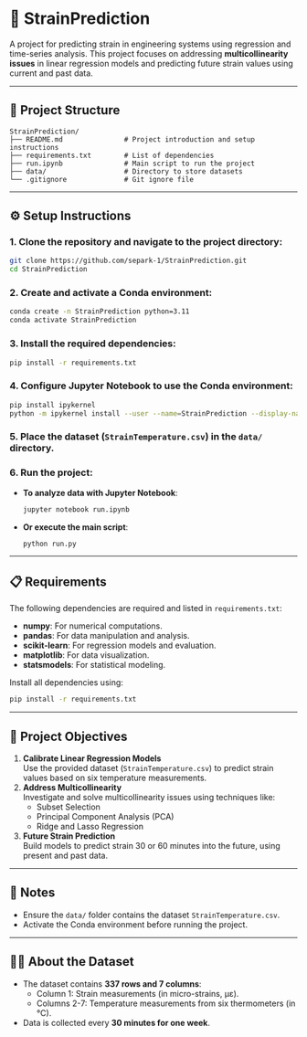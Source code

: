 
# 🌟 StrainPrediction

A project for predicting strain in engineering systems using regression and time-series analysis. This project focuses on addressing **multicollinearity issues** in linear regression models and predicting future strain values using current and past data.

---

## 📂 Project Structure
```plaintext
StrainPrediction/
├── README.md               # Project introduction and setup instructions
├── requirements.txt        # List of dependencies
├── run.ipynb               # Main script to run the project
├── data/                   # Directory to store datasets
└── .gitignore              # Git ignore file
```

---

## ⚙️ Setup Instructions

### 1. Clone the repository and navigate to the project directory:
```bash
git clone https://github.com/separk-1/StrainPrediction.git
cd StrainPrediction
```

### 2. Create and activate a Conda environment:
```bash
conda create -n StrainPrediction python=3.11
conda activate StrainPrediction
```

### 3. Install the required dependencies:
```bash
pip install -r requirements.txt
```

### 4. Configure Jupyter Notebook to use the Conda environment:
```bash
pip install ipykernel
python -m ipykernel install --user --name=StrainPrediction --display-name "Python (StrainPrediction)"
```

### 5. Place the dataset (`StrainTemperature.csv`) in the `data/` directory.

### 6. Run the project:
- **To analyze data with Jupyter Notebook**:
  ```bash
  jupyter notebook run.ipynb
  ```
- **Or execute the main script**:
  ```bash
  python run.py
  ```

---

## 📋 Requirements

The following dependencies are required and listed in `requirements.txt`:
- **numpy**: For numerical computations.
- **pandas**: For data manipulation and analysis.
- **scikit-learn**: For regression models and evaluation.
- **matplotlib**: For data visualization.
- **statsmodels**: For statistical modeling.

Install all dependencies using:
```bash
pip install -r requirements.txt
```

---

## 🎯 Project Objectives
1. **Calibrate Linear Regression Models**  
   Use the provided dataset (`StrainTemperature.csv`) to predict strain values based on six temperature measurements.
2. **Address Multicollinearity**  
   Investigate and solve multicollinearity issues using techniques like:
   - Subset Selection
   - Principal Component Analysis (PCA)
   - Ridge and Lasso Regression
3. **Future Strain Prediction**  
   Build models to predict strain 30 or 60 minutes into the future, using present and past data.

---

## 📌 Notes
- Ensure the `data/` folder contains the dataset `StrainTemperature.csv`.
- Activate the Conda environment before running the project.

---

## 👨‍🔬 About the Dataset
- The dataset contains **337 rows and 7 columns**:
  - Column 1: Strain measurements (in micro-strains, με).
  - Columns 2-7: Temperature measurements from six thermometers (in °C).
- Data is collected every **30 minutes for one week**.
